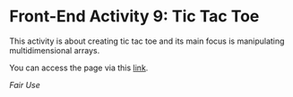 # Front-End Activity 9: Tic Tac Toe

This activity is about creating tic tac toe and its main focus is manipulating multidimensional arrays.

You can access the page via this [link](https://patricklsamson.github.io/batch8-activities/a9-tic-tac-toe/index.html).

_Fair Use_
